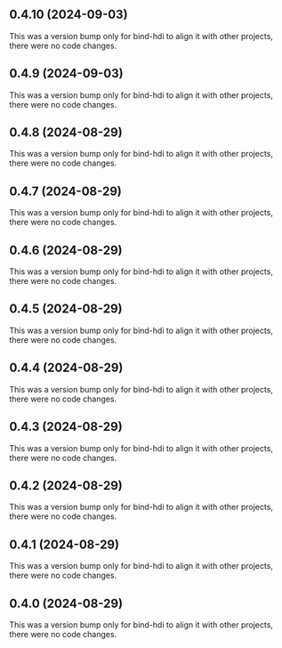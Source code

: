 





















## 0.4.10 (2024-09-03)

This was a version bump only for bind-hdi to align it with other projects, there were no code changes.

## 0.4.9 (2024-09-03)

This was a version bump only for bind-hdi to align it with other projects, there were no code changes.

## 0.4.8 (2024-08-29)

This was a version bump only for bind-hdi to align it with other projects, there were no code changes.

## 0.4.7 (2024-08-29)

This was a version bump only for bind-hdi to align it with other projects, there were no code changes.

## 0.4.6 (2024-08-29)

This was a version bump only for bind-hdi to align it with other projects, there were no code changes.

## 0.4.5 (2024-08-29)

This was a version bump only for bind-hdi to align it with other projects, there were no code changes.

## 0.4.4 (2024-08-29)

This was a version bump only for bind-hdi to align it with other projects, there were no code changes.

## 0.4.3 (2024-08-29)

This was a version bump only for bind-hdi to align it with other projects, there were no code changes.

## 0.4.2 (2024-08-29)

This was a version bump only for bind-hdi to align it with other projects, there were no code changes.

## 0.4.1 (2024-08-29)

This was a version bump only for bind-hdi to align it with other projects, there were no code changes.

## 0.4.0 (2024-08-29)

This was a version bump only for bind-hdi to align it with other projects, there were no code changes.